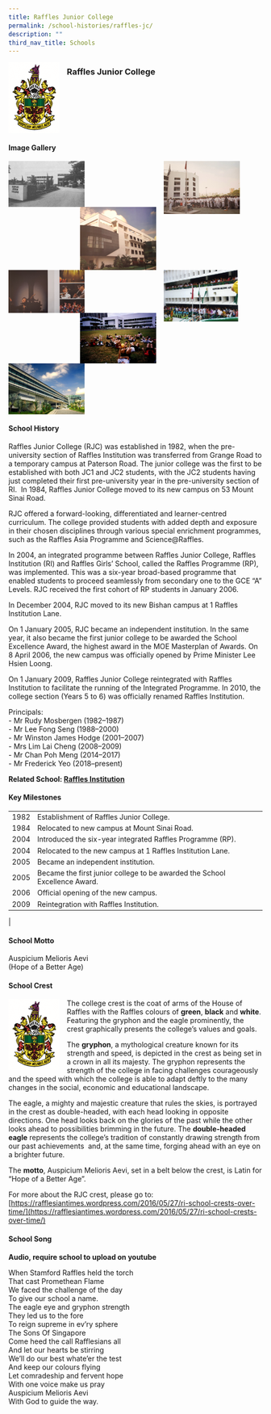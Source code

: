```yaml
---
title: Raffles Junior College
permalink: /school-histories/raffles-jc/
description: ""
third_nav_title: Schools
---
```

<img src="/images/rafflesjc1.png" style="width:20%;margin-right:15px;" align = "left">

### **Raffles Junior College**

<br clear="left">

#### **Image Gallery**

<p><a href="https://staging.d1yxymztqoj7qn.amplifyapp.com/images/rafflesjc2.jpg">  
<img src="/images/rafflesjc2.jpg" style="width:30%;margin-right:15px;" align = "left">
</a></p>

<p><a href="https://staging.d1yxymztqoj7qn.amplifyapp.com/images/rafflesjc4.jpg">  
<img src="/images/rafflesjc4.jpg" style="width:30%;margin-right:45px;" align = "right">
</a></p>

<p><a href="https://staging.d1yxymztqoj7qn.amplifyapp.com/images/rafflesjc3.jpg">  
<img src="/images/rafflesjc3.jpg" style="width:30%;margin-right:15px;" align = "right">
</a></p>

<p><a href="https://staging.d1yxymztqoj7qn.amplifyapp.com/images/rafflesjc5.jpg">  
<img src="/images/rafflesjc5.jpg" style="width:30%;margin-right:15px;" align = "left">
</a></p>

<p><a href="https://staging.d1yxymztqoj7qn.amplifyapp.com/images/rafflesjc7.jpg">  
<img src="/images/rafflesjc7.jpg" style="width:30%;margin-right:45px;" align = "right">
</a></p>

<p><a href="https://staging.d1yxymztqoj7qn.amplifyapp.com/images/rafflesjc6.jpg">  
<img src="/images/rafflesjc6.jpg" style="width:30%;margin-right:15px;" align = "right">
</a></p>

<p><a href="https://staging.d1yxymztqoj7qn.amplifyapp.com/images/rafflesjc8.jpg">  
<img src="/images/rafflesjc8.jpg" style="width:30%;margin-right:15px;" align = "left">
</a></p>

<br clear="left">

#### **School History**
Raffles Junior College (RJC) was established in 1982, when the pre-university section of Raffles Institution was transferred from Grange Road to a temporary campus at Paterson Road. The junior college was the first to be established with both JC1 and JC2 students, with the JC2 students having just completed their first pre-university year in the pre-university section of RI.  In 1984, Raffles Junior College moved to its new campus on 53 Mount Sinai Road.

RJC offered a forward-looking, differentiated and learner-centred curriculum. The college provided students with added depth and exposure in their chosen disciplines through various special enrichment programmes, such as the Raffles Asia Programme and Science@Raffles.

In 2004, an integrated programme between Raffles Junior College, Raffles Institution (RI) and Raffles Girls’ School, called the Raffles Programme (RP), was implemented. This was a six-year broad-based programme that enabled students to proceed seamlessly from secondary one to the GCE “A” Levels. RJC received the first cohort of RP students in January 2006.

In December 2004, RJC moved to its new Bishan campus at 1 Raffles Institution Lane.

On 1 January 2005, RJC became an independent institution. In the same year, it also became the first junior college to be awarded the School Excellence Award, the highest award in the MOE Masterplan of Awards. On 8 April 2006, the new campus was officially opened by Prime Minister Lee Hsien Loong.

On 1 January 2009, Raffles Junior College reintegrated with Raffles Institution to facilitate the running of the Integrated Programme. In 2010, the college section (Years 5 to 6) was officially renamed Raffles Institution.

Principals:<br>
\- Mr Rudy Mosbergen (1982–1987)<br>
\- Mr Lee Fong Seng (1988–2000)<br>
\- Mr Winston James Hodge (2001–2007)<br>
\- Mrs Lim Lai Cheng (2008–2009)<br>
\- Mr Chan Poh Meng (2014–2017)<br>
\- Mr Frederick Yeo (2018–present)

**Related School: [Raffles Institution](https://staging.d1yxymztqoj7qn.amplifyapp.com/school-histories/raffles-institution/)**

#### **Key Milestones**

|  |  |
|:---:|---|
| 1982 | Establishment of Raffles Junior College. |
| 1984 | Relocated to new campus at Mount Sinai Road. |
| 2004 | Introduced the six-year integrated Raffles Programme (RP). |
| 2004 | Relocated to the new campus at 1 Raffles Institution Lane. |
| 2005 | Became an independent institution. |
| 2005 | Became the first junior college to be awarded the School Excellence Award. |
| 2006 | Official opening of the new campus. |
| 2009 | Reintegration with Raffles Institution. |
|

#### **School Motto**
Auspicium Melioris Aevi<br>
(Hope of a Better Age)

#### **School Crest**
<img src="/images/rafflesjc1.png" style="width:20%;margin-right:15px;" align = "left">

The college crest is the coat of arms of the House of Raffles with the Raffles colours of **green**, **black** and **white**. Featuring the gryphon and the eagle prominently, the crest graphically presents the college’s values and goals.

The **gryphon**, a mythological creature known for its strength and speed, is depicted in the crest as being set in a crown in all its majesty. The gryphon represents the strength of the college in facing challenges courageously and the speed with which the college is able to adapt deftly to the many changes in the social, economic and educational landscape.

The eagle, a mighty and majestic creature that rules the skies, is portrayed in the crest as double-headed, with each head looking in opposite directions. One head looks back on the glories of the past while the other looks ahead to possibilities brimming in the future. The **double-headed eagle** represents the college’s tradition of constantly drawing strength from our past achievements  and, at the same time, forging ahead with an eye on a brighter future.

The **motto**, Auspicium Melioris Aevi, set in a belt below the crest, is Latin for “Hope of a Better Age”.  
  
For more about the RJC crest, please go to:  
[https://rafflesiantimes.wordpress.com/2016/05/27/ri-school-crests-over-time/](https://rafflesiantimes.wordpress.com/2016/05/27/ri-school-crests-over-time/)

#### **School Song**
**Audio, require school to upload on youtube**

When Stamford Raffles held the torch<br>
That cast Promethean Flame<br>
We faced the challenge of the day<br>
To give our school a name.<br>
The eagle eye and gryphon strength<br>
They led us to the fore<br>
To reign supreme in ev’ry sphere<br>
The Sons Of Singapore<br>
Come heed the call Rafflesians all<br>
And let our hearts be stirring<br>
We’ll do our best whate’er the test<br>
And keep our colours flying<br>
Let comradeship and fervent hope<br>
With one voice make us pray<br>
Auspicium Melioris Aevi<br>
With God to guide the way.